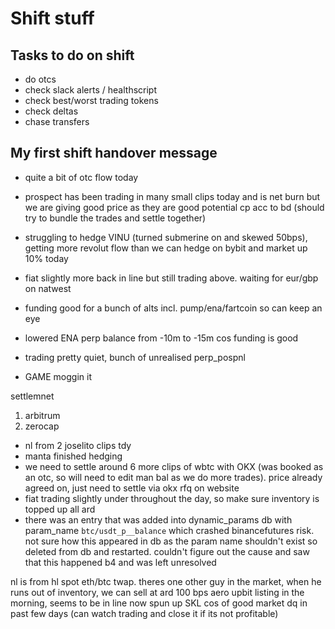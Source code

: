 # Shift stuff


## Tasks to do on shift
- do otcs
- check slack alerts / healthscript
- check best/worst trading tokens
- check deltas
- chase transfers




## My first shift handover message
- quite a bit of otc flow today
- prospect has been trading in many small clips today and is net burn but we are giving good price as they are good potential cp acc to bd (should try to bundle the trades and settle together)
- struggling to hedge VINU (turned submerine on and skewed 50bps), getting more revolut flow than we can hedge on bybit and market up 10% today
- fiat slightly more back in line but still trading above. waiting for eur/gbp on natwest
- funding good for a bunch of alts incl. pump/ena/fartcoin so can keep an eye
- lowered ENA perp balance from -10m to -15m cos funding is good


- trading pretty quiet, bunch of unrealised perp_pospnl
- GAME moggin it



settlemnet
1. arbitrum
2. zerocap

- nl from 2 joselito clips tdy
- manta finished hedging
- we need to settle around 6 more clips of wbtc with OKX (was booked as an otc, so will need to edit man bal as we do more trades). price already agreed on, just need to settle via okx rfq on website
- fiat trading slightly under throughout the day, so make sure inventory is topped up all ard
- there was an entry that was added into dynamic_params db with param_name `btc/usdt_p__balance` which crashed binancefutures risk.  not sure how this appeared in db as the param name shouldn't exist so deleted from db and restarted.  couldn't figure out the cause and saw that this happened b4 and was left unresolved




nl is from hl spot eth/btc twap. theres one other guy in the market, when he runs out of inventory, we can sell at ard 100 bps
aero upbit listing in the morning, seems to be in line now
spun up SKL cos of good market dq in past few days (can watch trading and close it if its not profitable)
